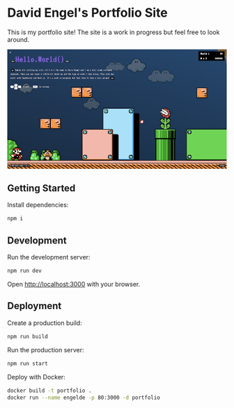 # David Engel's Portfolio Site

This is my portfolio site! The site is a work in progress but feel free to look around.

![Preview](/resources/preview.png)

## Getting Started

Install dependencies:

```bash
npm i
```

## Development

Run the development server:

```bash
npm run dev
```

Open [http://localhost:3000](http://localhost:3000) with your browser.

## Deployment

Create a production build:

```bash
npm run build
```

Run the production server:

```bash
npm run start
```

Deploy with Docker:

```bash
docker build -t portfolio .
docker run --name engelde -p 80:3000 -d portfolio
```
